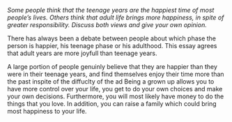 *Some people think that the teenage years are the happiest time of most people’s lives. Others think that adult life brings more happiness, in spite of greater responsibility. Discuss both views and give your own opinion.*

There has always been a debate between people about which phase the person is happier, his teenage phase or his adulthood. This essay agrees that adult years are more joyfull than teenage years.

A large portion of people genuinly believe that they are happier than they were in their teenage years, and find themselves enjoy their time more than the past inspite of the diffuclty of the ad Being a grown up allows you to have more control over your life, you get to do your own choices and make your own decisions. Furthermore, you will most likely have money to do the things that you love. In addition, you can raise a family which could bring most happiness to your life. 